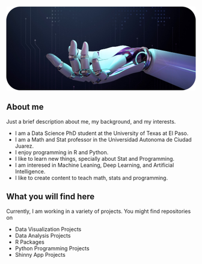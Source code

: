 
![Artificial Intelligence](ai-image.jpg)

## About me

Just a brief description about me, my background, and my interests.

 - I am a Data Science PhD student at the University of Texas at El Paso.
 - I am a Math and Stat professor in the Universidad Autonoma de Ciudad Juarez.
 - I enjoy programming in R and Python.
 - I like to learn new things, specially about Stat and Programming.
 - I am interesed in Machine Leaning, Deep Learning, and Artificial Intelligence.
 - I like to create content to teach math, stats and programming.

## What you will find here

Currently, I am working in a variety of projects. You might find repositories on

 - Data Visualization Projects
 - Data Analysis Projects
 - R Packages
 - Python Programming Projects
 - Shinny App Projects
